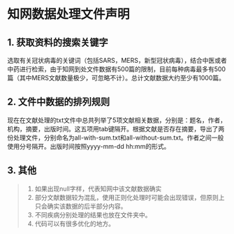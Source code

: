 # 知网数据处理文件声明



## 1. 获取资料的搜索关键字

选取有关冠状病毒的关键词（包括SARS，MERS，新型冠状病毒），结合中医或者中药进行检索，由于知网到处文件数据有500篇的限制，目前每种病毒最多有500篇（其中MERS文献数量极少，可忽略不计）。总计文献数据大约至少有1000篇。



## 2. 文件中数据的排列规则

现在在文献处理的txt文件中总共列举了5项文献相关数据，分别是：题名，作者，机构，摘要，出版时间。这五项用tab键隔开。根据文献是否存在摘要，导出了两份处理文件，分别命名为all-with-sum.txt和all-without-sum.txt。作者之间一般使用分号隔开。出版时间按照yyyy-mm-dd hh:mm的形式。



## 3. 其他

> 1. 如果出现null字样，代表知网中该文献数据确实
> 2. 部分文献数据较为混乱，使用正则化处理时可能会出现错误，但原则上只会确实该数据的后半部分内容。
> 3. 不同疾病分别处理的结果也放在文件夹中。
> 4. 代码可以有很多优化的地方。
